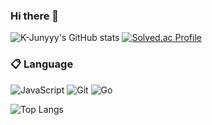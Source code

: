### Hi there 👋

![K-Junyyy's GitHub stats](https://github-readme-stats.vercel.app/api?username=kappa1111&show_icons=true&theme=merko)  [![Solved.ac Profile](http://mazassumnida.wtf/api/v2/generate_badge?boj=kuki205&weight=500px)](https://solved.ac/kuki205/)

### :clipboard: Language
![JavaScript](https://img.shields.io/badge/javascript-%23323330.svg?style=for-the-badge&logo=javascript&logoColor=%23F7DF1E)
![Git](https://img.shields.io/badge/git-%23F05033.svg?style=for-the-badge&logo=git&logoColor=white)
![Go](https://img.shields.io/badge/go-%2300ADD8.svg?style=for-the-badge&logo=go&logoColor=white)

![Top Langs](https://github-readme-stats.vercel.app/api/top-langs/?username=kappa1111&layout=demo&theme=merko)

<!--
**kappa1111/kappa1111** is a ✨ _special_ ✨ repository because its `README.md` (this file) appears on your GitHub profile.

Here are some ideas to get you started:

- 🔭 I’m currently working on ...
- 🌱 I’m currently learning ...
- 👯 I’m looking to collaborate on ...
- 🤔 I’m looking for help with ...
- 💬 Ask me about ...
- 📫 How to reach me: ...
- 😄 Pronouns: ...
- ⚡ Fun fact: ...
-->
